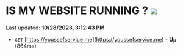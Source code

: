 # IS MY WEBSITE RUNNING ? [![](https://img.shields.io/static/v1?label=Sponsor&message=%E2%9D%A4&logo=GitHub&color=%23fe8e86)](https://github.com/sponsors/<username>)

Last updated: **10/28/2023, 3:12:43 PM**

- `GET` [https://youssefservice.me](https://youssefservice.me) - **Up** (864ms)
